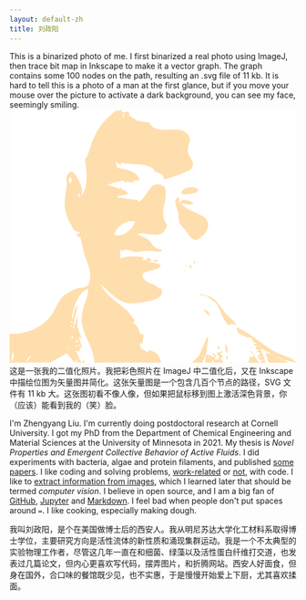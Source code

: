 ```yaml
---
layout: default-zh
title: 刘政阳
---
```


<div id="main">
    <div id="profile-picture-box">
        <div id="narrative-box">
            This is a binarized photo of me. I first binarized a real photo using ImageJ, then trace bit map in Inkscape
            to make it a vector graph. The graph contains some 100 nodes on the path, resulting an .svg file of 11 kb.
            It is hard to tell this is a photo of a man at the first glance, but if you move your mouse over the picture
            to activate a dark background, you can see my face, seemingly smiling.
        </div>
        <img id='profile-pic' src="/assets/images/simplified_me.svg" alt="pic">
        <div id="narrative-box">
            这是一张我的二值化照片。我把彩色照片在 ImageJ 中二值化后，又在 Inkscape 中描绘位图为矢量图并简化。这张矢量图是一个包含几百个节点的路径，SVG 文件有 11 kb
            大。这张图初看不像人像，但如果把鼠标移到图上激活深色背景，你（应该）能看到我的（笑）脸。
        </div>
    </div>
</div>
    
I'm Zhengyang Liu. I'm currently doing postdoctoral research at Cornell University. I got my PhD from the Department of Chemical Engineering and Material Sciences at the University of Minnesota in 2021. My thesis is *Novel Properties and Emergent Collective Behavior of Active Fluids*. I did experiments with bacteria, algae and protein filaments, and published [some papers](cv.html). I like coding and solving problems, [work-related](https://github.com/ZLoverty/Python) or [not](https://github.com/ZLoverty/Period-visualizer), with code. I like to [extract information from images](particle_tracking.html), which I learned later that should be termed *computer vision*. I believe in open source, and I am a big fan of [GitHub](https://github.com/ZLoverty), [Jupyter](https://jupyter.org/) and [Markdown](https://daringfireball.net/projects/markdown/). I feel bad when people don't put spaces around `=`. I like cooking, especially making dough.

    
我叫刘政阳，是个在美国做博士后的西安人。我从明尼苏达大学化工材料系取得博士学位，主要研究方向是活性流体的新性质和涌现集群运动。我是一个不太典型的实验物理工作者，尽管这几年一直在和细菌、绿藻以及活性蛋白纤维打交道，也发表过几篇论文，但内心更喜欢写代码，摆弄图片，和折腾网站。西安人好面食，但身在国外，合口味的餐馆既少见，也不实惠，于是慢慢开始爱上下厨，尤其喜欢揉面。
    
